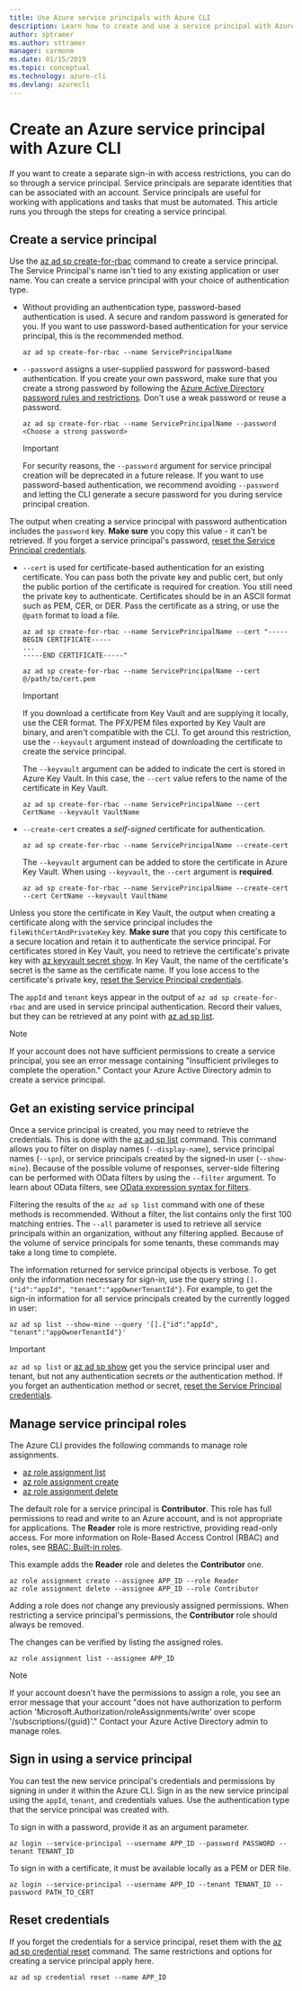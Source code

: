 ```yaml
---
title: Use Azure service principals with Azure CLI
description: Learn how to create and use a service principal with Azure CLI.
author: sptramer
ms.author: sttramer
manager: carmonm
ms.date: 01/15/2019
ms.topic: conceptual
ms.technology: azure-cli
ms.devlang: azurecli
---
```

# Create an Azure service principal with Azure CLI

If you want to create a separate sign-in with access restrictions, you can do so through a service principal. Service principals are separate identities that can be
associated with an account. Service principals are useful for working with applications and tasks that must be automated. This article runs you through the steps for creating a service principal.

## Create a service principal

Use the [az ad sp create-for-rbac](/cli/azure/ad/sp#az-ad-sp-create-for-rbac) command to create a service principal. The Service Principal's name isn't tied to any existing application or user name. You can create a service principal with your choice of authentication type.

* Without providing an authentication type, password-based authentication is used. A secure and random password is generated for you. If you want to use password-based authentication for your service principal, this is the recommended method.

  ```azurecli-interactive
  az ad sp create-for-rbac --name ServicePrincipalName
  ```

* `--password` assigns a user-supplied password for password-based authentication. If you create your own password, make sure that you create a strong password by following the [Azure Active Directory password rules and restrictions](/azure/active-directory/active-directory-passwords-policy). Don't use a weak password or reuse a password.

  ```azurecli-interactive
  az ad sp create-for-rbac --name ServicePrincipalName --password <Choose a strong password>
  ```

  > [!IMPORTANT]
  >
  > For security reasons, the `--password` argument for service principal creation will be deprecated in a future release. If you want to use password-based authentication,
  > we recommend avoiding `--password` and letting the CLI generate a secure password for you during service principal creation.

The output when creating a service principal with password authentication includes the `password` key. __Make sure__ you copy this value - it can't be retrieved. If you forget
a service principal's password, [reset the Service Principal credentials](#reset-credentials).

* `--cert` is used for certificate-based authentication for an existing certificate. You can pass both the private key and public cert, but only the public portion of the certificate is required for creation. You still need the private key to authenticate. Certificates should be in an ASCII format such as PEM, CER, or DER. Pass the certificate as a string, or use the `@path` format to load a file.

  ```azurecli-interactive
  az ad sp create-for-rbac --name ServicePrincipalName --cert "-----BEGIN CERTIFICATE-----
  ...
  -----END CERTIFICATE-----"
  ```

  ```azurecli-interactive
  az ad sp create-for-rbac --name ServicePrincipalName --cert @/path/to/cert.pem
  ```

  > [!IMPORTANT]
  >
  > If you download a certificate from Key Vault and are supplying it locally, use the CER format. The PFX/PEM files exported by Key Vault are binary,
  > and aren't compatible with the CLI. To get around this restriction, use the `--keyvault` argument instead of downloading the certificate to create the
  > service principal.
  
  The `--keyvault` argument can be added to indicate the cert is stored in Azure Key Vault. In this case, the `--cert` value refers to the name of the certificate in Key Vault.

  ```azurecli-interactive
  az ad sp create-for-rbac --name ServicePrincipalName --cert CertName --keyvault VaultName
  ```

* `--create-cert` creates a _self-signed_ certificate for authentication.

  ```azurecli-interactive
  az ad sp create-for-rbac --name ServicePrincipalName --create-cert
  ```

  The `--keyvault` argument can be added to store the certificate in Azure Key Vault. When using `--keyvault`, the `--cert` argument is __required__.

  ```azurecli-interactive
  az ad sp create-for-rbac --name ServicePrincipalName --create-cert --cert CertName --keyvault VaultName
  ```

Unless you store the certificate in Key Vault, the output when creating a certificate along with the service principal includes the `fileWithCertAndPrivateKey` key.
__Make sure__ that you copy this certificate to a secure location and retain it to authenticate the service principal. For certificates stored in Key Vault, you need
to retrieve the certificate's private key with [az keyvault secret show](/cli/azure/keyvault/secret#az-keyvault-secret-show). In Key Vault, the name of the certificate's secret
is the same as the certificate name. If you lose access to the certificate's private key, [reset the Service Principal credentials](#reset-credentials).

The `appId` and `tenant` keys appear in the output of `az ad sp create-for-rbac` and are used in service principal authentication.
Record their values, but they can be retrieved at any point with [az ad sp list](/cli/azure/ad/sp#az-ad-sp-list).

> [!NOTE]
>
> If your account does not have sufficient permissions to create a service principal, you see an error message containing
> "Insufficient privileges to complete the operation." Contact your Azure Active Directory admin to create a service principal.

## Get an existing service principal

Once a service principal is created, you may need to retrieve the credentials. This is done with the [az ad sp list](/cli/azure/ad/sp#az-ad-sp-list) command. This command
allows you to filter on display names (`--display-name`), service principal names (`--spn`), or service principals created by the signed-in user (`--show-mine`). Because of
the possible volume of responses, server-side filtering can be performed with OData filters by using the `--filter` argument. To learn about OData filters, see [OData expression syntax for filters](/rest/api/searchservice/odata-expression-syntax-for-azure-search).

Filtering the results of the `az ad sp list` command with one of these methods is recommended. Without a filter, the list contains only the first 100 matching entries. The `--all`
parameter is used to retrieve all service principals within an organization, without any filtering applied. Because of the volume of service principals for some tenants,
these commands may take a long time to complete.

The information returned for service principal objects is verbose. To get only the information necessary for sign-in, use the query string `[].{"id":"appId", "tenant":"appOwnerTenantId"}`. For example, to get the sign-in information for all service principals created by the currently logged in user:

```azurecli-interactive
az ad sp list --show-mine --query '[].{"id":"appId", "tenant":"appOwnerTenantId"}'
```

> [!IMPORTANT]
>
> `az ad sp list` or [az ad sp show](/cli/azure/ad/sp#az-ad-sp-show) get you the service principal user and tenant, but not any authentication secrets _or_ the authentication method.
> If you forget an authentication method or secret, [reset the Service Principal credentials](#reset-credentials). 

## Manage service principal roles

The Azure CLI provides the following commands to manage role assignments.

* [az role assignment list](/cli/azure/role/assignment#az-role-assignment-list)
* [az role assignment create](/cli/azure/role/assignment#az-role-assignment-create)
* [az role assignment delete](/cli/azure/role/assignment#az-role-assignment-delete)

The default role for a service principal is **Contributor**. This role has full permissions to read and write to an Azure account, and is not appropriate for applications. The **Reader** role is more restrictive, providing read-only access.  For more information on Role-Based Access Control (RBAC) and roles, see [RBAC: Built-in roles](/azure/active-directory/role-based-access-built-in-roles).

This example adds the **Reader** role and deletes the **Contributor** one.

```azurecli-interactive
az role assignment create --assignee APP_ID --role Reader
az role assignment delete --assignee APP_ID --role Contributor
```

Adding a role does _not_ change any previously assigned permissions. When restricting a service principal's permissions, the __Contributor__ role should always be removed.

The changes can be verified by listing the assigned roles.

```azurecli-interactive
az role assignment list --assignee APP_ID
```

> [!NOTE]
> If your account doesn't have the permissions to assign a role, you see an error message that your account "does not have authorization to
> perform action 'Microsoft.Authorization/roleAssignments/write' over scope '/subscriptions/{guid}'." Contact your Azure Active Directory admin to manage roles.

## Sign in using a service principal

You can test the new service principal's credentials and permissions by signing in under it within the Azure CLI. Sign in as the new service principal using the `appId`, `tenant`, and credentials values. Use the authentication type that the service principal was created with.

To sign in with a password, provide it as an argument parameter.

```azurecli-interactive
az login --service-principal --username APP_ID --password PASSWORD --tenant TENANT_ID
```

To sign in with a certificate, it must be available locally as a PEM or DER file.

```azurecli-interactive
az login --service-principal --username APP_ID --tenant TENANT_ID --password PATH_TO_CERT
```

## Reset credentials

If you forget the credentials for a service principal, reset them with the [az ad sp credential reset](/cli/azure/ad/sp/credential#az-ad-sp-credential-reset) command. The same restrictions and options for creating a service principal apply here.

```azurecli-interactive
az ad sp credential reset --name APP_ID 
```
